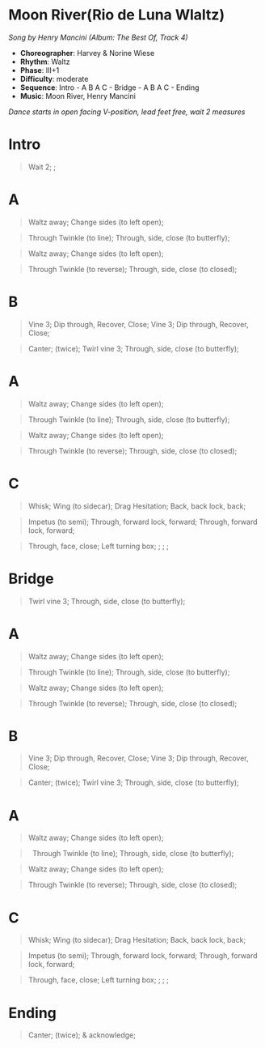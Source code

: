 # Moon River(Rio de Luna Wlaltz)
*Song by Henry Mancini (Album: The Best Of, Track 4)*

* **Choreographer**: Harvey & Norine Wiese
* **Rhythm**: Waltz
* **Phase**: III+1
* **Difficulty**: moderate
* **Sequence**: Intro - A B A C - Bridge - A B A C - Ending
* **Music**: Moon River, Henry Mancini

*Dance starts in open facing V-position, lead feet free, wait 2 measures*

# Intro

> Wait 2; ;

# A

> Waltz away; Change sides (to left open);

> Through Twinkle (to line); Through, side, close (to butterfly);

> Waltz away; Change sides (to left open);

> Through Twinkle (to reverse); Through, side, close (to closed);

# B

> Vine 3; Dip through, Recover, Close; Vine 3; Dip through, Recover, Close;

> Canter; (twice); Twirl vine 3; Through, side, close (to butterfly);

# A

> Waltz away; Change sides (to left open);

> Through Twinkle (to line); Through, side, close (to butterfly);

> Waltz away; Change sides (to left open);


> Through Twinkle (to reverse); Through, side, close (to closed);


# C

> Whisk; Wing (to sidecar); Drag Hesitation; Back, back lock, back;

> Impetus (to semi); Through, forward lock, forward; Through, forward lock, forward;

> Through, face, close; Left turning box; ; ; ;

# Bridge

> Twirl vine 3; Through, side, close (to butterfly);

# A

> Waltz away; Change sides (to left open);

> Through Twinkle (to line); Through, side, close (to butterfly);

> Waltz away; Change sides (to left open);

> Through Twinkle (to reverse); Through, side, close (to closed);

# B

> Vine 3; Dip through, Recover, Close; Vine 3; Dip through, Recover, Close;

> Canter; (twice); Twirl vine 3; Through, side, close (to butterfly);

# A

> Waltz away; Change sides (to left open);

>  Through Twinkle (to line); Through, side, close (to butterfly);

> Waltz away; Change sides (to left open);

> Through Twinkle (to reverse); Through, side, close (to closed);

# C

> Whisk; Wing (to sidecar); Drag Hesitation; Back, back lock, back;

> Impetus (to semi); Through, forward lock, forward; Through, forward lock, forward;

> Through, face, close; Left turning box; ; ; ;

# Ending

> Canter; (twice); & acknowledge;


